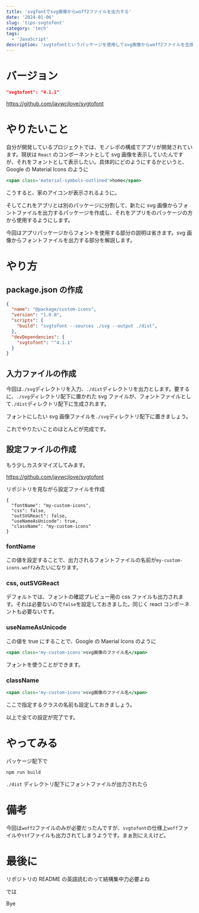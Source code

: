 ```yaml
---
title: 'svgfontでsvg画像からwoff2ファイルを出力する'
date: '2024-01-06'
slug: 'tips-svgtofont'
category: 'tech'
tags:
  - 'JavaScript'
description: 'svgtofontというパッケージを使用してsvg画像からwoff2ファイルを生成して使用してみます。GoogleのMaterial Iconsのような使用感になりました。'
---
```


# バージョン

```jsx:package.json
"svgtofont": "4.1.1"
```

https://github.com/jaywcjlove/svgtofont

# やりたいこと

自分が開発しているプロジェクトでは、モノレポの構成でアプリが開発されています。現状は `React` のコンポーネントとして svg 画像を表示していたんですが、それをフォントとして表示したい。具体的にどのようにするかというと、Google の Material Icons のように

```jsx
<span class='material-symbols-outlined'>home</span>
```

こうすると、家のアイコンが表示されるように。

そしてこれをアプリとは別のパッケージに分割して、新たに svg 画像からフォントファイルを出力するパッケージを作成し、それをアプリをのパッケージの方から使用するようにします。

今回はアプリパッケージからフォントを使用する部分の説明は省きます。svg 画像からフォントファイルを出力する部分を解説します。

# やり方

## package.json の作成

```jsx:/packages/custom-icons/package.json
{
  "name": "@package/custom-icons",
  "version": "1.0.0",
  "scripts": {
    "build": "svgtofont --sources ./svg --output ./dist",
  },
  "devDependencies": {
    "svgtofont": "^4.1.1"
  }
}
```

## 入力ファイルの作成

今回は`./svg`ディレクトリを入力、`./dist`ディレクトリを出力とします。要するに、`./svg`ディレクトリ配下に置かれた svg ファイルが、フォントファイルとして`./dist`ディレクトリ配下に生成されます。

フォントにしたい svg 画像ファイルを`./svg`ディレクトリ配下に置きましょう。

これでやりたいことのほとんどが完成です。

## 設定ファイルの作成

もう少しカスタマイズしてみます。

https://github.com/jaywcjlove/svgtofont

リポジトリを見ながら設定ファイルを作成

```jsx:/packages/custom-icons/.svgtofontrc
{
  "fontName": "my-custom-icons",
  "css": false,
  "outSVGReact": false,
  "useNameAsUnicode": true,
  "className": "my-custom-icons"
}
```

### fontName

この値を設定することで、出力されるフォントファイルの名前が`my-custom-icons.woff2`みたいになります。

### css, outSVGReact

デフォルトでは、フォントの確認プレビュー用の css ファイルも出力されます。それは必要ないので`false`を設定しておきました。同じく react コンポーネントも必要ないです。

### useNameAsUnicode

この値を true にすることで、Google の Maerial Icons のように

```jsx
<span class='my-custom-icons'>svg画像のファイル名</span>
```

フォントを使うことができます。

### className

```jsx
<span class='my-custom-icons'>svg画像のファイル名</span>
```

ここで指定するクラスの名前も設定しておきましょう。

以上で全ての設定が完了です。

# やってみる

パッケージ配下で

```
npm run build
```

`./dist` ディレクトリ配下にフォントファイルが出力されたら

# 備考

今回は`woff2`ファイルのみが必要だったんですが、`svgtofont`の仕様上`woff`ファイルや`ttf`ファイルも出力されてしまうようです。まぁ別にええけど。

# 最後に

リポジトリの README の英語読むのって結構集中力必要よね

では

Bye
